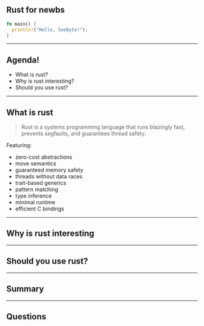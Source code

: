 ## Rust for newbs

```rust
fn main() {
  println!("Hello, SeeByte!");
}
```

---

## Agenda!

- What is rust?
- Why is rust interesting?
- Should you use rust?

---

## What is rust

> Rust is a systems programming language that runs blazingly fast, prevents segfaults, and guarantees thread safety.

Featuring:
- zero-cost abstractions
- move semantics
- guaranteed memory safety
- threads without data races
- trait-based generics
- pattern matching
- type inference
- minimal runtime
- efficient C bindings



---

## Why is rust interesting

---

## Should you use rust?

---

## Summary

---

## Questions
